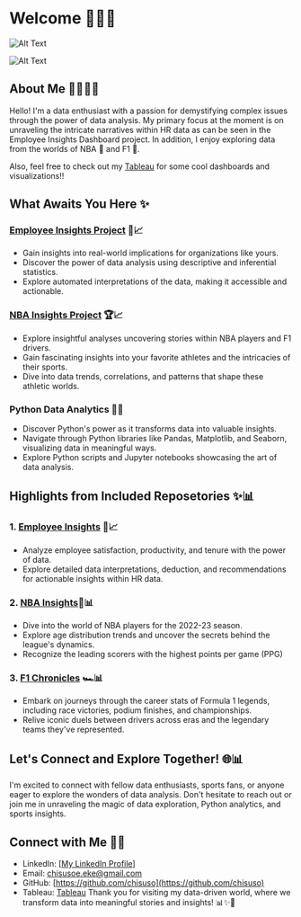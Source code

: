 # Welcome 😶‍🌫️🌟

![Alt Text](https://media.tenor.com/IQ6Z-aPhr1wAAAAM/date-everywhere-data.gif)

![Alt Text](https://media3.giphy.com/media/xT9C25UNTwfZuk85WP/giphy.gif)
## About Me 👩🏾‍💻💖

Hello! I'm a data enthusiast with a passion for demystifying complex issues through the power of data analysis. My primary focus at the moment is on unraveling the intricate narratives within HR data as can be seen in the Employee Insights Dashboard project. In addition, I enjoy exploring data from the worlds of NBA 🏀 and F1 🏁.

Also, feel free to check out my [Tableau](https://public.tableau.com/app/profile/chisuso.e.eke) for some cool dashboards and visualizations!!

## What Awaits You Here ✨

### [Employee Insights Project](https://github.com/Chisuso/Employee-HR-Data)  🏢📈
- Gain insights into real-world implications for organizations like yours.
- Discover the power of data analysis using descriptive and inferential statistics.
- Explore automated interpretations of the data, making it accessible and actionable.

### [NBA Insights Project](https://github.com/Chisuso/NBA-PLAYERS-AND-TEAMS-) 🏆📈
- Explore insightful analyses uncovering stories within NBA players and F1 drivers.
- Gain fascinating insights into your favorite athletes and the intricacies of their sports.
- Dive into data trends, correlations, and patterns that shape these athletic worlds.

### Python Data Analytics 🐍✨
- Discover Python's power as it transforms data into valuable insights.
- Navigate through Python libraries like Pandas, Matplotlib, and Seaborn, visualizing data in meaningful ways.
- Explore Python scripts and Jupyter notebooks showcasing the art of data analysis.

## Highlights from Included Reposetories ✨📊
### 1. [Employee Insights](https://github.com/Chisuso/Employee-HR-Data) 🏢📈 
   - Analyze employee satisfaction, productivity, and tenure with the power of data.
   - Explore detailed data interpretations, deduction, and recommendations for actionable insights within HR data.

### 2. [NBA Insights](https://github.com/Chisuso/NBA-PLAYERS-AND-TEAMS-)🏀📊
- Dive into the world of NBA players for the 2022-23 season.
- Explore age distribution trends and uncover the secrets behind the league's dynamics.
- Recognize the leading scorers with the highest points per game (PPG)

### 3. [F1 Chronicles](https://github.com/Chisuso/Formula-1-Drivers-Analysis--Project-1) 🏎️📊
- Embark on journeys through the career stats of Formula 1 legends, including race victories, podium finishes, and championships.
- Relive iconic duels between drivers across eras and the legendary teams they've represented.


## Let's Connect and Explore Together! 🌐📊

I'm excited to connect with fellow data enthusiasts, sports fans, or anyone eager to explore the wonders of data analysis. Don't hesitate to reach out or join me in unraveling the magic of data exploration, Python analytics, and sports insights.

## Connect with Me 🌠💬

- LinkedIn: [[My LinkedIn Profile](http://www.linkedin.com/in/chisuso-eresia-eke)]
- Email: chisusoe.eke@gmail.com
- GitHub: [https://github.com/chisuso](https://github.com/chisuso)
- Tableau: [Tableau](https://public.tableau.com/app/profile/chisuso.e.eke)
Thank you for visiting my data-driven world, where we transform data into meaningful stories and insights! 📊✨💖
